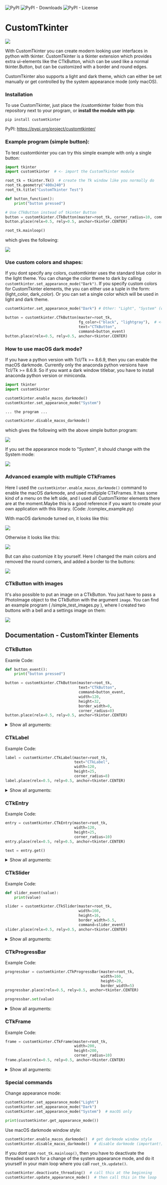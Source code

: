 ![PyPI](https://img.shields.io/pypi/v/customtkinter)
![PyPI - Downloads](https://img.shields.io/pypi/dm/customtkinter?color=green&label=pip%20downloads)
![PyPI - License](https://img.shields.io/pypi/l/customtkinter)

# CustomTkinter
![](documentation_images/customtkinter_comparison.png)

With CustomTkinter you can create modern looking user
interfaces in python with tkinter. CustomTkinter is a
tkinter extension which provides extra ui-elements like
the CTkButton, which can be used like a normal tkinter.Button,
but can be customized with a border and round edges.

CustomTkinter also supports a light and dark theme,
which can either be set manually or get controlled by
the system appearance mode (only macOS).

### Installation

To use CustomTkinter, just place the /customtkinter folder from this repository
next to your program, or **install the module with pip**:

```
pip install customtkinter
```
PyPI: https://pypi.org/project/customtkinter/

### Example program (simple button):
To test customtkinter you can try this simple example with only a single button:
```python
import tkinter
import customtkinter  # <- import the CustomTkinter module

root_tk = tkinter.Tk()  # create the Tk window like you normally do
root_tk.geometry("400x240")
root_tk.title("CustomTkinter Test")

def button_function():
    print("button pressed")

# Use CTkButton instead of tkinter Button
button = customtkinter.CTkButton(master=root_tk, corner_radius=10, command=button_function)
button.place(relx=0.5, rely=0.5, anchor=tkinter.CENTER)

root_tk.mainloop()
```
which gives the following:

![](documentation_images/simple_button_test.png)

### Use custom colors and shapes:
If you dont specify any colors, customtkinter uses the standard blue color in the light theme.
You can change the color theme to dark by calling
```customtkinter.set_appearance_mode("Dark")```.
If you specify custom colors for CustomTkinter elements, the you can either use a
tuple in the form: (light_color, dark_color). Or you can set a single color
which will be used in light and dark theme.
```python
customtkinter.set_appearance_mode("Dark") # Other: "Light", "System" (only macOS)

button = customtkinter.CTkButton(master=root_tk,
                                 fg_color=("black", "lightgray"),  # <- tuple color for light and dark theme
                                 text="CTkButton",
                                 command=button_event)
button.place(relx=0.5, rely=0.5, anchor=tkinter.CENTER)
```

### How to use macOS dark mode?
If you have a python version with Tcl/Tk >= 8.6.9, then you can enable the macOS
darkmode. Currently only the anaconda python versions have Tcl/Tk >= 8.6.9.
So if you want a dark window titlebar, you have to install anaconda python version
or miniconda.
```python
import tkinter
import customtkinter

customtkinter.enable_macos_darkmode()
customtkinter.set_appearance_mode("System")

... the program ...

customtkinter.disable_macos_darkmode()
```
which gives the following with the above simple button program:

![](documentation_images/simple_macOS_darkmode_test.png)

If you set the appearance mode to "System", it should change with
the System mode:

![](documentation_images/customtkinter_mode_switch.gif)

### Advanced example with multiple CTkFrames

Here I used the ``customtkinter.enable_macos_darkmode()`` command to
enable the macOS darkmode, and used multpiple CTkFrames. It has some
kind of a menu on the left side, and I used all CustomTkinter elements
there are at the moment.Maybe this is a good reference if you want to
create your own application with this library.
(Code: /complex_example.py) 

With macOS darkmode turned on, it looks like this:

![](documentation_images/complex_example_dark.png)

Otherwise it looks like this:

![](documentation_images/complex_example_light.png)

But can also customize it by yourself. Here I changed the main
colors and removed the round corners, and added a border to the buttons:

![](documentation_images/complex_example_other_style.png)

### CTkButton with images
It's also possible to put an image on a CTkButton. You just have to
pass a PhotoImage object to the CTkButton with the argument ``image``.
You can find an example program ( /simple_test_images.py ), where I
created two buttons with a bell and a settings image on them:

![](documentation_images/CTkButton_with_images.png)


## Documentation - CustomTkinter Elements

### CTkButton
Examle Code:
```python
def button_event():
    print("button pressed")

button = customtkinter.CTkButton(master=root_tk,
                                 text="CTkButton",
                                 command=button_event,
                                 width=120,
                                 height=32,
                                 border_width=0,
                                 corner_radius=8)
button.place(relx=0.5, rely=0.5, anchor=tkinter.CENTER)
```
<details>
<summary>Show all arguments:</summary>

argument | value
--- | ---
master | root, tkinter.Frame or CTkFrame
text | string
command | callback function
width | button width in px
height | button height in px
corner_radius | corner radius in px
border_width | button border width in px
fg_color | forground color, tuple: (light_color, dark_color) or single color
bg_color | background color, tuple: (light_color, dark_color) or single color
border_color | border color, tuple: (light_color, dark_color) or single color
hover_color | hover color, tuple: (light_color, dark_color) or single color
text_color | text color, tuple: (light_color, dark_color) or single color
text_font | button text font, tuple: (font_name, size)
hover | enable/disable hover effect: True, False
image | put an image on the button, removes the text, must be class PhotoImage

CTkButton Methods:
```python
CTkButton.set_text(new_text)
CTkButton.change_image(new_image)
CTkButton.configure_color(bg_color=new_bg_color,
                          fg_color=new_fg_color,
                          hover_color=new_hover_color,
                          text_color=new_text_color)
```

</details>

### CTkLabel
Example Code:
```python
label = customtkinter.CTkLabel(master=root_tk,
                               text="CTkLabel",
                               width=120,
                               height=25,
                               corner_radius=8)
label.place(relx=0.5, rely=0.5, anchor=tkinter.CENTER)
```
<details>
<summary>Show all arguments:</summary>

argument | value
--- | ---
master | root, tkinter.Frame or CTkFrame
text | string
width | label width in px
height | label height in px
corner_radius | corner radius in px
fg_color | forground color, tuple: (light_color, dark_color) or single color
bg_color | background color, tuple: (light_color, dark_color) or single color
text_color | label text color, tuple: (light_color, dark_color) or single color
text_font | label text font, tuple: (font_name, size)
</details>

### CTkEntry
Example Code:
```python
entry = customtkinter.CTkEntry(master=root_tk,
                               width=120,
                               height=25,
                               corner_radius=10)
entry.place(relx=0.5, rely=0.5, anchor=tkinter.CENTER)

text = entry.get()
```
<details>
<summary>Show all arguments:</summary>

argument | value
--- | ---
master | root, tkinter.Frame or CTkFrame
width | entry width in px
height | entry height in px
corner_radius | corner radius in px
fg_color | forground color, tuple: (light_color, dark_color) or single color
bg_color | background color, tuple: (light_color, dark_color) or single color
text_color | entry text color, tuple: (light_color, dark_color) or single color
text_font | entry text font, tuple: (font_name, size)
</details>

### CTkSlider
Example Code:
```python
def slider_event(value):
    print(value)

slider = customtkinter.CTkSlider(master=root_tk,
                                 width=160,
                                 height=16,
                                 border_width=5.5,
                                 command=slider_event)
slider.place(relx=0.5, rely=0.5, anchor=tkinter.CENTER)
```
<details>
<summary>Show all arguments:</summary>

argument | value
--- | ---
master | root, tkinter.Frame or CTkFrame
command | callback function, gest called when slider gets changed
width | slider width in px
height | slider height in px
border_width | space around the slider rail in px
fg_color | forground color, tuple: (light_color, dark_color) or single color
bg_color | background color, tuple: (light_color, dark_color) or single color
border_color | slider border color, normally transparent (None)
button_color | color of the slider button, tuple: (light_color, dark_color) or single color
button_hover_color | hover color, tuple: (light_color, dark_color) or single color
</details>

### CTkProgressBar
Example Code:
```python
progressbar = customtkinter.CTkProgressBar(master=root_tk,
                                           width=160,
                                           height=20,
                                           border_width=5)
progressbar.place(relx=0.5, rely=0.5, anchor=tkinter.CENTER)

progressbar.set(value)
```
<details>
<summary>Show all arguments:</summary>

argument | value
--- | ---
master | root, tkinter.Frame or CTkFrame
width | slider width in px
height | slider height in px
border_width | border width in px
fg_color | forground color, tuple: (light_color, dark_color) or single color
bg_color | background color, tuple: (light_color, dark_color) or single color
border_color | slider border color, tuple: (light_color, dark_color) or single color
progress_color | progress color, tuple: (light_color, dark_color) or single color
</details>

### CTkFrame
Example Code:
```python
frame = customtkinter.CTkFrame(master=root_tk,
                               width=200,
                               height=200,
                               corner_radius=10)
frame.place(relx=0.5, rely=0.5, anchor=tkinter.CENTER)
```
<details>
<summary>Show all arguments:</summary>

argument | value
--- | ---
master | root, tkinter.Frame or CTkFrame
width | slider width in px
height | slider height in px
fg_color | forground color, tuple: (light_color, dark_color) or single color
bg_color | background color, tuple: (light_color, dark_color) or single color
</details>

### Special commands
Change appearance mode:
```python
customtkinter.set_appearance_mode("Light")
customtkinter.set_appearance_mode("Dark")
customtkinter.set_appearance_mode("System")  # macOS only

print(customtkinter.get_appearance_mode())
```

Use macOS darkmode window style:
```python
customtkinter.enable_macos_darkmode()  # get darkmode window style
customtkinter.disable_macos_darkmode()  # disable darkmode (important!)
```

If you dont use ``root_tk.mainloop()``, then you have to deactivate
the threaded search for a change of the system appearance mode, and
do it yourself in your main loop where you call ``root_tk.update()``.
```python
customtkinter.deactivate_threading()  # call this at the beginning
customtkinter.update_appearance_mode()  # then call this in the loop
```
